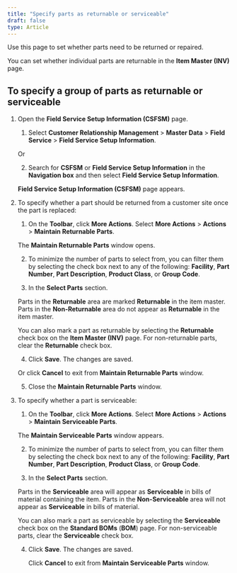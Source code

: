 ```yaml
---
title: "Specify parts as returnable or serviceable"
draft: false
type: Article
---
```


Use this page to set whether parts need to be returned or repaired.

You can set whether individual parts are returnable in the **Item Master (INV)** page.

## To specify a group of parts as returnable or serviceable

1. Open the **Field Service Setup Information (CSFSM)** page.

    1. Select **Customer Relationship Management** > **Master Data** > **Field Service** > **Field Service Setup Information**.

    Or

    2. Search for **CSFSM** or **Field Service Setup Information** in the **Navigation box** and then select **Field Service Setup Information**.

    **Field Service Setup Information (CSFSM)** page appears.

2. To specify whether a part should be returned from a customer site once the part is replaced:

    1. On the **Toolbar**, click **More Actions**. Select **More Actions** > **Actions** > **Maintain Returnable Parts**.

    The **Maintain Returnable Parts**  window opens.

    2. To minimize the number of parts to select from, you can filter them by selecting the check box next to any of the following: **Facility**, **Part Number**, **Part Description**, **Product Class**, or **Group Code**.

    3. In the **Select Parts** section.

    Parts in the **Returnable** area are marked **Returnable** in the item master. Parts in the **Non-Returnable** area do not appear as **Returnable** in the item master.

    You can also mark a part as returnable by selecting the **Returnable** check box on the **Item Master (INV)** page. For non-returnable parts, clear the **Returnable** check box.

    4. Click **Save**. The changes are saved.

    Or click **Cancel** to exit from **Maintain Returnable Parts** window.

    5. Close the **Maintain Returnable Parts** window.

3. To specify whether a part is serviceable:

    1. On the **Toolbar**, click **More Actions**. Select **More Actions** > **Actions** > **Maintain Serviceable Parts**.

    The **Maintain Serviceable Parts** window appears.

    2. To minimize the number of parts to select from, you can filter them by selecting the check box next to any of the following: **Facility**, **Part Number**, **Part Description**, **Product Class**, or **Group Code**.

    3. In the **Select Parts** section.

    Parts in the **Serviceable** area will appear as **Serviceable** in bills of material containing the item. Parts in the **Non-Serviceable** area will not appear as **Serviceable** in bills of material.

    You can also mark a part as serviceable by selecting the **Serviceable** check box on the **Standard BOMs** (**BOM**) page. For non-serviceable parts, clear the **Serviceable** check box.

    4. Click **Save**. The changes are saved.

        Click **Cancel** to exit from **Maintain Serviceable Parts** window.


​
